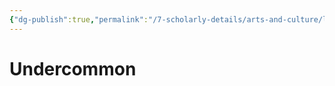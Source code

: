 ```yaml
---
{"dg-publish":true,"permalink":"/7-scholarly-details/arts-and-culture/languages/undercommon/"}
---
```


# Undercommon
